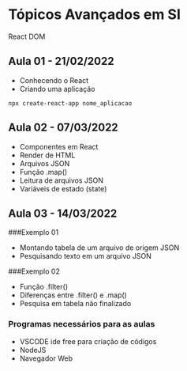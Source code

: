 
# Tópicos Avançados em SI

React DOM

## Aula 01 - 21/02/2022
- Conhecendo o React
- Criando uma aplicação
```
npx create-react-app nome_aplicacao
```

## Aula 02 - 07/03/2022
- Componentes em React
- Render de HTML
- Arquivos JSON
- Função .map()
- Leitura de arquivos JSON
- Variáveis de estado (state)

## Aula 03 - 14/03/2022
###Exemplo 01
- Montando tabela de um arquivo de origem JSON
- Pesquisando texto em um arquivo JSON

###Exemplo 02
- Função .filter()
- Diferenças entre .filter() e .map()
- Pesquisa em tabela não finalizado


### Programas necessários para as aulas
- VSCODE ide free para criação de códigos
- NodeJS
- Navegador Web
